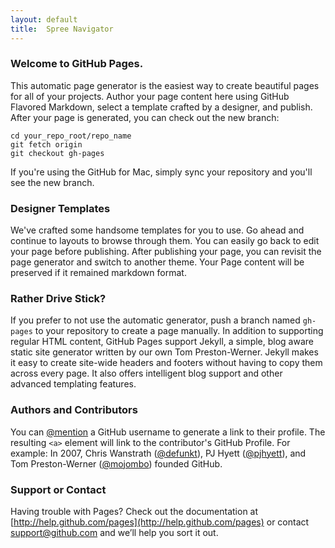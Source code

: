 ```yaml
---
layout: default
title:  Spree Navigator
---
```


### Welcome to GitHub Pages.

This automatic page generator is the easiest way to create beautiful pages for all of your projects. Author your page content here using GitHub Flavored Markdown, select a template crafted by a designer, and publish. After your page is generated, you can check out the new branch:

    cd your_repo_root/repo_name
    git fetch origin
    git checkout gh-pages

If you're using the GitHub for Mac, simply sync your repository and you'll see the new branch.


### Designer Templates

We've crafted some handsome templates for you to use. Go ahead and continue to layouts to browse through them. You can easily go back to edit your page before publishing. After publishing your page, you can revisit the page generator and switch to another theme. Your Page content will be preserved if it remained markdown format.


### Rather Drive Stick?

If you prefer to not use the automatic generator, push a branch named `gh-pages` to your repository to create a page manually. In addition to supporting regular HTML content, GitHub Pages support Jekyll, a simple, blog aware static site generator written by our own Tom Preston-Werner. Jekyll makes it easy to create site-wide headers and footers without having to copy them across every page. It also offers intelligent blog support and other advanced templating features.


### Authors and Contributors

You can [@mention](https://github.com/blog/821) a GitHub username to generate a link to their profile. The resulting `<a>` element will link to the contributor's GitHub Profile. For example: In 2007, Chris Wanstrath ([@defunkt](https://github.com/defunkt)), PJ Hyett ([@pjhyett](https://github.com/pjhyett)), and Tom Preston-Werner ([@mojombo](https://github.com/mojombo)) founded GitHub.


### Support or Contact

Having trouble with Pages? Check out the documentation at [http://help.github.com/pages](http://help.github.com/pages) or contact [support@github.com](mailto:support@github.com) and we’ll help you sort it out.
